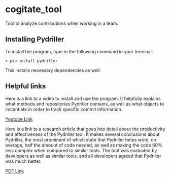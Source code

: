 # cogitate_tool

Tool to analyze contributions when working in a team.

## Installing Pydriller

To install the program, type in the following command in your terminal:

```
> pip install pydriller
```

This installs necessary dependencies as well.

## Helpful links

Here is a link to a video to install and use the program. It helpfully explains
what methods and repositories Pydriller contains, as well as what objects to instantiate in order to track specific commit information.

[Youtube Link](https://www.youtube.com/watch?v=7Oui4bP9eN8)

Here is a link to a research article that goes into detail about the productivity
and effectiveness of the Pydriller tool. It makes several conclusions about Pydriller, the most prominent of which state that Pydriller helps write, on average, half the amount of code needed, as well as making the code 60% less complex when compared to similar tools. The tool was evaluated by developers as well as similar tools, and all developers agreed that Pydriller was much better.

[PDF Link](https://www.sback.it/publications/fse2018td.pdf)
